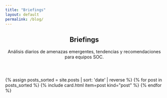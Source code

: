 ```yaml
---
title: "Briefings"
layout: default
permalink: /blog/
---
```

<section class="container page-section">
  <header class="section-head">
    <h1>Briefings</h1>
    <p class="lede">Análisis diarios de amenazas emergentes, tendencias y recomendaciones para equipos SOC.</p>
  </header>
  
  <div class="grid">
    {% assign posts_sorted = site.posts | sort: 'date' | reverse %}
    {% for post in posts_sorted %}
      {% include card.html item=post kind="post" %}
    {% endfor %}
  </div>
</section>
